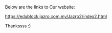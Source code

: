 Below are the links to Our website:
 
  https://edublock.jazro.com.my/Jazro2/index2.html

Thankssss :)
